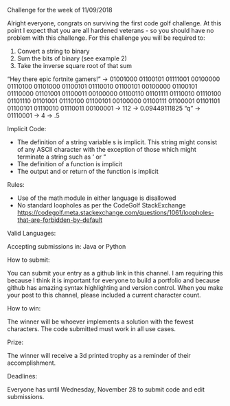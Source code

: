 Challenge for the week of 11/09/2018

Alright everyone, congrats on surviving the first code golf challenge. At this point I expect that you are all hardened veterans - so you should have no problem with this challenge. For this challenge you will be required to:


1. Convert a string to binary
2. Sum the bits of binary (see example 2)
3. Take the inverse square root of that sum


“Hey there epic fortnite gamers!” ->
 01001000 01100101 01111001 00100000 01110100 01101000 01100101 01110010 01100101 00100000 01100101 01110000 01101001 01100011 00100000 01100110 01101111 01110010 01110100 01101110 01101001 01110100 01100101 00100000 01100111 01100001 01101101 01100101 01110010 01110011 00100001 -> 112 -> 0.09449111825
“q” -> 01110001 -> 4 -> .5


Implicit Code:

- The definition of a string variable s is implicit. This string might consist of any ASCII character with the exception of those which might terminate a string such as ‘ or “
- The definition of a function is implicit
- The output and or return of the function is implicit


Rules:

- Use of the math module in either language is disallowed
- No standard loopholes as per the CodeGolf StackExchange https://codegolf.meta.stackexchange.com/questions/1061/loopholes-that-are-forbidden-by-default


Valid Languages:

Accepting submissions in: Java or Python


How to submit:

You can submit your entry as a github link in this channel. I am requiring this because I think it is important for everyone to build a portfolio and because github has amazing syntax highlighting and version control. When you make your post to this channel, please included a current character count.


How to win:

The winner will be whoever implements a solution with the fewest characters. The code submitted must work in all use cases.


Prize:

The winner will receive a 3d printed trophy as a reminder of their accomplishment.


Deadlines:

Everyone has until Wednesday, November 28 to submit code and edit submissions.
